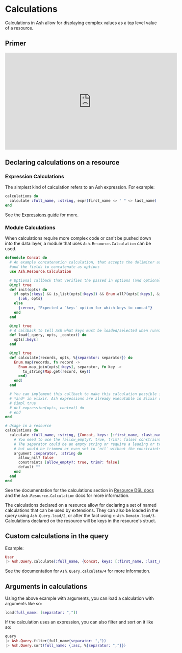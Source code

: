 # Calculations

Calculations in Ash allow for displaying complex values as a top level value of a resource.

## Primer

<iframe width="560" height="315" src="https://www.youtube.com/embed/oxaqpDlI-Hk?si=leaR-xQ5SD7PKOXo" title="YouTube video player" frameborder="0" allow="accelerometer; autoplay; clipboard-write; encrypted-media; gyroscope; picture-in-picture; web-share" allowfullscreen></iframe>

## Declaring calculations on a resource

### Expression Calculations

The simplest kind of calculation refers to an Ash expression. For example:

```elixir
calculations do
  calculate :full_name, :string, expr(first_name <> " " <> last_name)
end
```

See the [Expressions guide](/documentation/topics/expressions.md) for more.

### Module Calculations

When calculations require more complex code or can't be pushed down into the data layer, a module that uses `Ash.Resource.Calculation` can be used.

```elixir
defmodule Concat do
  # An example concatenation calculation, that accepts the delimiter as an argument,
  #and the fields to concatenate as options
  use Ash.Resource.Calculation

  # Optional callback that verifies the passed in options (and optionally transforms them)
  @impl true
  def init(opts) do
    if opts[:keys] && is_list(opts[:keys]) && Enum.all?(opts[:keys], &is_atom/1) do
      {:ok, opts}
    else
      {:error, "Expected a `keys` option for which keys to concat"}
    end
  end

  @impl true
  # A callback to tell Ash what keys must be loaded/selected when running this calculation
  def load(_query, opts, _context) do
    opts[:keys]
  end

  @impl true
  def calculate(records, opts, %{separator: separator}) do
    Enum.map(records, fn record ->
      Enum.map_join(opts[:keys], separator, fn key ->
        to_string(Map.get(record, key))
      end)
    end)
  end

  # You can implement this callback to make this calculation possible in the data layer
  # *and* in elixir. Ash expressions are already executable in Elixir or in the data layer, but this gives you fine grain control over how it is done
  # @impl true
  # def expression(opts, context) do
  # end
end

# Usage in a resource
calculations do
  calculate :full_name, :string, {Concat, keys: [:first_name, :last_name]} do
    # You need to use the [allow_empty?: true, trim?: false] constraints here.
    # The separator could be an empty string or require a leading or trailing space,
    # but would be trimmed or even set to `nil` without the constraints shown below.
    argument :separator, :string do
      allow_nil? false
      constraints [allow_empty?: true, trim?: false]
      default ""
    end
  end
end
```

See the documentation for the calculations section in [Resource DSL docs](dsl-ash-resource.html#calculations) and the `Ash.Resource.Calculation` docs for more information.

The calculations declared on a resource allow for declaring a set of named calculations that can be used by extensions.
They can also be loaded in the query using `Ash.Query.load/2`, or after the fact using `c:Ash.Domain.load/3`. Calculations declared on the resource will be keys in the resource's struct.

## Custom calculations in the query

Example:

```elixir
User
|> Ash.Query.calculate(:full_name, {Concat, keys: [:first_name, :last_name]}, :string, %{separator: ","})
```

See the documentation for `Ash.Query.calculate/4` for more information.

## Arguments in calculations

Using the above example with arguments, you can load a calculation with arguments like so:

```elixir
load(full_name: [separator: ","])
```

If the calculation uses an expression, you can also filter and sort on it like so:

```elixir
query
|> Ash.Query.filter(full_name(separator: ","))
|> Ash.Query.sort(full_name: {:asc, %{separator: ","}})
```
